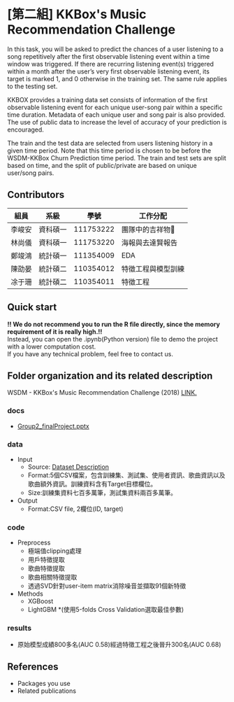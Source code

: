 
# [第二組] KKBox's Music Recommendation Challenge
In this task, you will be asked to predict the chances of a user listening to a song repetitively after the first observable listening event within a time window was triggered. If there are recurring listening event(s) triggered within a month after the user’s very first observable listening event, its target is marked 1, and 0 otherwise in the training set. The same rule applies to the testing set.

KKBOX provides a training data set consists of information of the first observable listening event for each unique user-song pair within a specific time duration. Metadata of each unique user and song pair is also provided. The use of public data to increase the level of accuracy of your prediction is encouraged.

The train and the test data are selected from users listening history in a given time period. Note that this time period is chosen to be before the WSDM-KKBox Churn Prediction time period. The train and test sets are split based on time, and the split of public/private are based on unique user/song pairs.

## Contributors
|組員|系級|學號|工作分配|
|-|-|-|-|
|李峻安|資科碩一|111753222|團隊中的吉祥物🐇| 
|林尚儀|資科碩一|111753220|海報與去達賢報告|
|鄭竣鴻|統計碩一|111354009|EDA|
|陳劭晏|統計碩二|110354012|特徵工程與模型訓練|
|凃于珊|統計碩二|110354011|特徵工程|

## Quick start

**!! We do not recommend you to run the R file directly, since the memory requirement of it is really high.!!**  
Instead, you can open the .ipynb(Python version) file to demo the project with a lower computation cost.  
If you have any technical problem, feel free to contact us.

## Folder organization and its related description
WSDM - KKBox's Music Recommendation Challenge (2018) 
[LINK.](https://www.kaggle.com/competitions/kkbox-music-recommendation-challenge) 
### docs
* [Group2_finalProject.pptx](https://docs.google.com/presentation/d/1QfXssuLYQeZ_qJUhWUgE4wiKqZbs8TMKPWbL8S95_AU/edit#slide=id.g24f5f7f2113_0_10) 

### data
* Input
  * Source: [Dataset Description](https://www.kaggle.com/competitions/kkbox-music-recommendation-challenge/data)
  * Format:5個CSV檔案，包含訓練集、測試集、使用者資訊、歌曲資訊以及歌曲額外資訊。訓練資料含有Target目標欄位。
  * Size:訓練集資料七百多萬筆，測試集資料兩百多萬筆。
* Output
  * Format:CSV file, 2欄位(ID, target)

### code
* Preprocess
  * 極端值clipping處理
  * 用戶特徵提取
  * 歌曲特徵提取
  * 歌曲相關特徵提取
  * 透過SVD針對user-item matrix消除噪音並擷取91個新特徵
* Methods
  * XGBoost
  * LightGBM
  *(使用5-folds Cross Validation選取最佳參數)

### results
* 原始模型成績800多名(AUC 0.58)經過特徵工程之後晉升300名(AUC 0.68)

## References
* Packages you use
* Related publications
